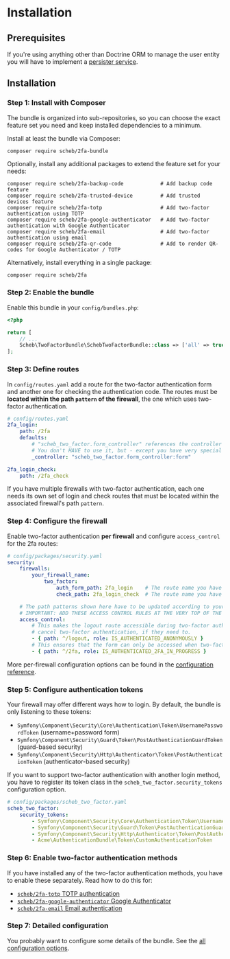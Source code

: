 Installation
============

## Prerequisites

If you're using anything other than Doctrine ORM to manage the user entity you will have to implement a
[persister service](persister.md).

## Installation

### Step 1: Install with Composer

The bundle is organized into sub-repositories, so you can choose the exact feature set you need and keep installed
dependencies to a minimum.

Install at least the bundle via Composer:
```
composer require scheb/2fa-bundle
```

Optionally, install any additional packages to extend the feature set for your needs:
```
composer require scheb/2fa-backup-code            # Add backup code feature
composer require scheb/2fa-trusted-device         # Add trusted devices feature
composer require scheb/2fa-totp                   # Add two-factor authentication using TOTP
composer require scheb/2fa-google-authenticator   # Add two-factor authentication with Google Authenticator
composer require scheb/2fa-email                  # Add two-factor authentication using email
composer require scheb/2fa-qr-code                # Add to render QR-codes for Google Authenticator / TOTP
```

Alternatively, install everything in a single package:
```bash
composer require scheb/2fa
```

### Step 2: Enable the bundle

Enable this bundle in your `config/bundles.php`:

```php
<?php

return [
    // ...
    Scheb\TwoFactorBundle\SchebTwoFactorBundle::class => ['all' => true],
];
```

### Step 3: Define routes

In `config/routes.yaml` add a route for the two-factor authentication form and another one for checking the
authentication code. The routes must be **located within the path `pattern` of the firewall**, the one which uses
two-factor authentication.

```yaml
# config/routes.yaml
2fa_login:
    path: /2fa
    defaults:
        # "scheb_two_factor.form_controller" references the controller service provided by the bundle.
        # You don't HAVE to use it, but - except you have very special requirements - it is recommended.
        _controller: "scheb_two_factor.form_controller:form"

2fa_login_check:
    path: /2fa_check
```

If you have multiple firewalls with two-factor authentication, each one needs its own set of login and
check routes that must be located within the associated firewall's path `pattern`.

### Step 4: Configure the firewall

Enable two-factor authentication **per firewall** and configure `access_control` for the 2fa routes:

```yaml
# config/packages/security.yaml
security:
    firewalls:
        your_firewall_name:
            two_factor:
                auth_form_path: 2fa_login    # The route name you have used in the routes.yaml
                check_path: 2fa_login_check  # The route name you have used in the routes.yaml

    # The path patterns shown here have to be updated according to your routes.
    # IMPORTANT: ADD THESE ACCESS CONTROL RULES AT THE VERY TOP OF THE LIST!
    access_control:
        # This makes the logout route accessible during two-factor authentication. Allows the user to
        # cancel two-factor authentication, if they need to.
        - { path: ^/logout, role: IS_AUTHENTICATED_ANONYMOUSLY }
        # This ensures that the form can only be accessed when two-factor authentication is in progress.
        - { path: ^/2fa, role: IS_AUTHENTICATED_2FA_IN_PROGRESS }
```

More per-firewall configuration options can be found in the [configuration reference](configuration.md).

### Step 5: Configure authentication tokens

Your firewall may offer different ways how to login. By default, the bundle is only listening to these tokens:

- `Symfony\Component\Security\Core\Authentication\Token\UsernamePasswordToken` (username+password form)
- `Symfony\Component\Security\Guard\Token\PostAuthenticationGuardToken` (guard-based security)
- `Symfony\Component\Security\Http\Authenticator\Token\PostAuthenticationToken` (authenticator-based security)

If you want to support two-factor authentication with another login method, you have to register its token class in the
`scheb_two_factor.security_tokens` configuration option.

```yaml
# config/packages/scheb_two_factor.yaml
scheb_two_factor:
    security_tokens:
        - Symfony\Component\Security\Core\Authentication\Token\UsernamePasswordToken
        - Symfony\Component\Security\Guard\Token\PostAuthenticationGuardToken
        - Symfony\Component\Security\Http\Authenticator\Token\PostAuthenticationToken
        - Acme\AuthenticationBundle\Token\CustomAuthenticationToken
```

### Step 6: Enable two-factor authentication methods

If you have installed any of the two-factor authentication methods, you have to enable these separately. Read how to do
this for:

- [`scheb/2fa-totp` TOTP authentication](providers/totp.md)
- [`scheb/2fa-google-authenticator` Google Authenticator](providers/google.md)
- [`scheb/2fa-email` Email authentication](providers/email.md)

### Step 7: Detailed configuration

You probably want to configure some details of the bundle. See the [all configuration options](configuration.md).
